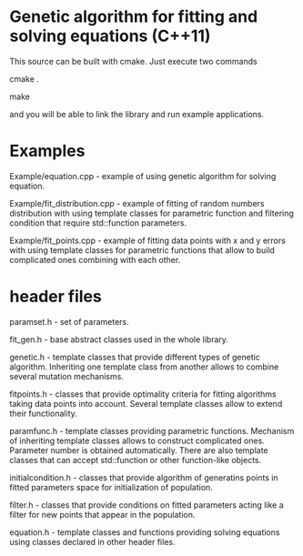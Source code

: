 Genetic algorithm for fitting and solving equations (C++11)
===========================================================

This source can be built with cmake. Just execute two commands

cmake .

make

and you will be able to link the library and run example applications.


Examples
========

Example/equation.cpp - example of using genetic algorithm for solving equation.

Example/fit_distribution.cpp - example of fitting of random numbers distribution with using template classes for parametric function and filtering condition that require std::function parameters.

Example/fit_points.cpp - example of fitting data points with x and y errors with using template classes for parametric functions that allow to build complicated ones combining with each other.


header files
============

paramset.h - set of parameters.

fit_gen.h - base abstract classes used in the whole library.

genetic.h - template classes that provide different types of genetic algorithm. 
Inheriting one template class from another allows to combine several mutation mechanisms.

fitpoints.h - classes that provide optimality criteria for fitting algorithms taking data points into account.
Several template classes allow to extend their functionality.

paramfunc.h - template classes providing parametric functions. 
Mechanism of inheriting template classes allows to construct complicated ones. 
Parameter number is obtained automatically.
There are also template classes that can accept std::function or other function-like objects.

initialcondition.h - classes that provide algorithm of generatins points in fitted parameters space for initialization of population.

filter.h - classes that provide conditions on fitted parameters acting like a filter for new points that appear in the population.

equation.h - template classes and functions providing solving equations using classes declared in other header files.
